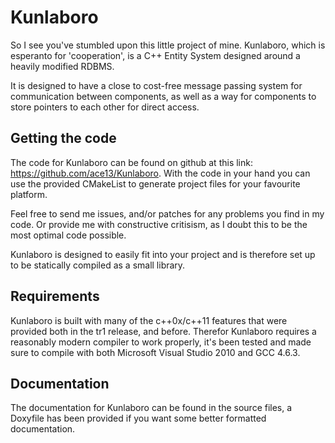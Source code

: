Kunlaboro
=========

So I see you've stumbled upon this little project of mine.
Kunlaboro, which is esperanto for 'cooperation', is a C++ Entity System designed around a heavily modified RDBMS.

It is designed to have a close to cost-free message passing system for communication between components, as well as a way for components to store pointers to each other for direct access.

Getting the code
----------------

The code for Kunlaboro can be found on github at this link: https://github.com/ace13/Kunlaboro.
With the code in your hand you can use the provided CMakeList to generate project files for your favourite platform.

Feel free to send me issues, and/or patches for any problems you find in my code. Or provide me with constructive critisism, as I doubt this to be the most optimal code possible.

Kunlaboro is designed to easily fit into your project and is therefore set up to be statically compiled as a small library.

Requirements
------------

Kunlaboro is built with many of the c++0x/c++11 features that were provided both in the tr1 release, and before.
Therefor Kunlaboro requires a reasonably modern compiler to work properly, it's been tested and made sure to compile with both Microsoft Visual Studio 2010 and GCC 4.6.3.

Documentation
-------------

The documentation for Kunlaboro can be found in the source files, a Doxyfile has been provided if you want some better formatted documentation.